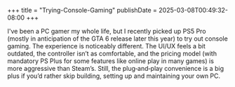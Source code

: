 +++
title = "Trying-Console-Gaming"
publishDate = 2025-03-08T00:49:32-08:00
+++

I've been a PC gamer my whole life, but I recently picked up PS5 Pro (mostly in
anticipation of the GTA 6 release later this year) to try out console gaming.
The experience is noticeably different. The UI/UX feels a bit outdated, the
controller isn’t as comfortable, and the pricing model (with mandatory PS Plus
for some features like online play in many games) is more aggressive than
Steam’s. Still, the plug‐and‐play convenience is a big plus if you’d rather skip
building, setting up and maintaining your own PC.
